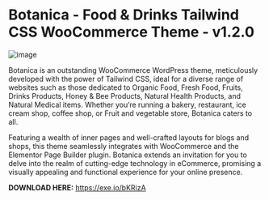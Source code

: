 # Botanica - Food &amp; Drinks Tailwind CSS WooCommerce Theme - v1.2.0
![image](https://github.com/devdealshub/Botanica-Food-Drinks-Tailwind-CSS-WooCommerce-Theme/assets/172944039/c8f79883-3208-4429-aadc-d5a7a602b1bc)

Botanica is an outstanding WooCommerce WordPress theme, meticulously developed with the power of Tailwind CSS, ideal for a diverse range of websites such as those dedicated to Organic Food, Fresh Food, Fruits, Drinks Products, Honey & Bee Products, Natural Health Products, and Natural Medical items. Whether you’re running a bakery, restaurant, ice cream shop, coffee shop, or Fruit and vegetable store, Botanica caters to all.

Featuring a wealth of inner pages and well-crafted layouts for blogs and shops, this theme seamlessly integrates with WooCommerce and the Elementor Page Builder plugin. Botanica extends an invitation for you to delve into the realm of cutting-edge technology in eCommerce, promising a visually appealing and functional experience for your online presence.

**DOWNLOAD HERE:** https://exe.io/bKRizA
